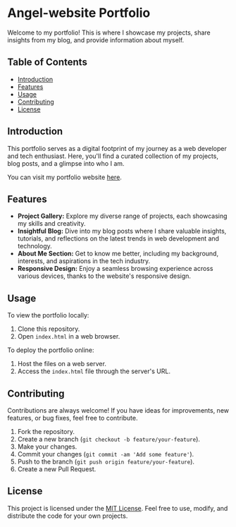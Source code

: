 # Angel-website Portfolio

Welcome to my portfolio! This is where I showcase my projects, share insights from my blog, and provide information about myself.

## Table of Contents

- [Introduction](#introduction)
- [Features](#features)
- [Usage](#usage)
- [Contributing](#contributing)
- [License](#license)

## Introduction

This portfolio serves as a digital footprint of my journey as a web developer and tech enthusiast. Here, you'll find a curated collection of my projects, blog posts, and a glimpse into who I am.

You can visit my portfolio website [here](https://danielgaudreault.github.io/mywebsite/index.html).


## Features

- **Project Gallery:** Explore my diverse range of projects, each showcasing my skills and creativity.
- **Insightful Blog:** Dive into my blog posts where I share valuable insights, tutorials, and reflections on the latest trends in web development and technology.
- **About Me Section:** Get to know me better, including my background, interests, and aspirations in the tech industry.
- **Responsive Design:** Enjoy a seamless browsing experience across various devices, thanks to the website's responsive design.

## Usage

To view the portfolio locally:

1. Clone this repository.
2. Open `index.html` in a web browser.

To deploy the portfolio online:

1. Host the files on a web server.
2. Access the `index.html` file through the server's URL.

## Contributing

Contributions are always welcome! If you have ideas for improvements, new features, or bug fixes, feel free to contribute.

1. Fork the repository.
2. Create a new branch (`git checkout -b feature/your-feature`).
3. Make your changes.
4. Commit your changes (`git commit -am 'Add some feature'`).
5. Push to the branch (`git push origin feature/your-feature`).
6. Create a new Pull Request.

## License

This project is licensed under the [MIT License](LICENSE). Feel free to use, modify, and distribute the code for your own projects.
